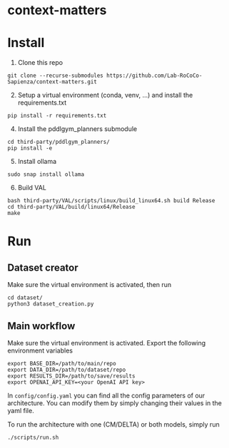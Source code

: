 # context-matters

# Install

1) Clone this repo
```
git clone --recurse-submodules https://github.com/Lab-RoCoCo-Sapienza/context-matters.git
```

2) Setup a virtual environment (conda, venv, ...) and install the requirements.txt

```
pip install -r requirements.txt
```
   
4) Install the pddlgym_planners submodule
```
cd third-party/pddlgym_planners/
pip install -e
```
   
5) Install ollama
```
sudo snap install ollama
```

6) Build VAL
```
bash third-party/VAL/scripts/linux/build_linux64.sh build Release
cd third-party/VAL/build/linux64/Release
make
```


# Run
## Dataset creator
Make sure the virtual environment is activated, then run 
```
cd dataset/
python3 dataset_creation.py
```

## Main workflow
Make sure the virtual environment is activated.
Export the following environment variables
```
export BASE_DIR=/path/to/main/repo
export DATA_DIR=/path/to/dataset/repo
export RESULTS_DIR=/path/to/save/results
export OPENAI_API_KEY=<your OpenAI API key>
```

In `config/config.yaml` you can find all the config parameters of our architecture.
You can modify them by simply changing their values in the yaml file.

To run the architecture with one (CM/DELTA) or both models, simply run
```
./scripts/run.sh
```